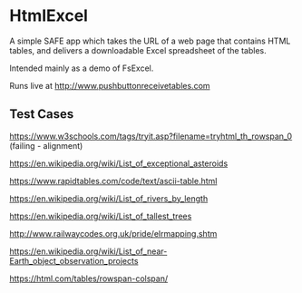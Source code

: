 # HtmlExcel

A simple SAFE app which takes the URL of a web page that contains HTML tables, and delivers
a downloadable Excel spreadsheet of the tables.

Intended mainly as a demo of FsExcel.

Runs live at http://www.pushbuttonreceivetables.com

## Test Cases

https://www.w3schools.com/tags/tryit.asp?filename=tryhtml_th_rowspan_0 (failing - alignment)

https://en.wikipedia.org/wiki/List_of_exceptional_asteroids

https://www.rapidtables.com/code/text/ascii-table.html

https://en.wikipedia.org/wiki/List_of_rivers_by_length

https://en.wikipedia.org/wiki/List_of_tallest_trees

http://www.railwaycodes.org.uk/pride/elrmapping.shtm

https://en.wikipedia.org/wiki/List_of_near-Earth_object_observation_projects

https://html.com/tables/rowspan-colspan/